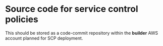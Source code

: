 # Source code for service control policies

This should be stored as a code-commit repository within the **builder** AWS account planned for SCP deployment.

